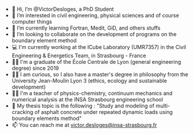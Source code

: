 - 👋 Hi, I’m @VictorDesloges, a PhD Student
- 👀 I’m interested in civil engineering, physical sciences and of course computer things
- 🌱 I’m currently learning Fortran, Medit, GiD, and others stuffs
- 💌 I’m looking to collaborate on the development of programs on the boundary element method
- 💻 I'm currently working at the ICube Laboratory (UMR7357) in the Civil Engineering & Energetics Team, in Strasbourg - France
- 👨‍🎓 I'm a graduate of the École Centrale de Lyon (general engineering degree) since 2019
- 🙇‍♂️ I am curious, so I also have a master's degree in philosophy from the University Jean-Moulin Lyon 3 (ethics, ecology and sustainable development)
- 👨‍🏫 I'm a teacher of physics-chemistry, continuum mechanics and numerical analysis at the INSA Strasbourg engineering school
- 🚧 My thesis topic is the following : "Study and modeling of multi-cracking of asphalt concrete under repeated dynamic loads using boundary elements method"
- 📫 You can reach me at victor.desloges@insa-strasbourg.fr
